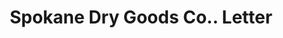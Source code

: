 ---
doi: 10.7916/D8W67XZJ
date_other: '1910'
date_other_textual: '1910'
form: correspondence
genre:
- Letters (correspondence)
name:
- Spokane Dry Goods Co.
object_in_context_url: https://biggert.cul.columbia.edu/items/view/ave_biggert_01600
subject_hierarchical_geographic:
- Spokane, Washington, United States
subject_name:
- Spokane Dry Goods Co.
title: Spokane Dry Goods Co.. Letter
sort_title: Spokane Dry Goods Co.. Letter
call_number: ave_biggert_01600
coordinates:
- 47.65888888888889,-117.42500000000001
pid: ave_biggert_01600
identifiers: ave_biggert_01600
canvas_id: ldpd:396859
permalink: "/items/ave_biggert_01600/"
layout: iiif-image-page
---
